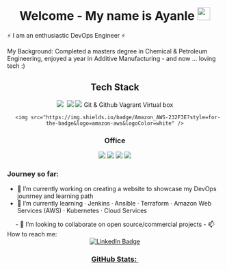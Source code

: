 
<div align="center">
<h1>
  Welcome - My name is Ayanle
  <img src="https://media.giphy.com/media/hvRJCLFzcasrR4ia7z/giphy.gif" width="30px"/>
</h1>
  </div>

⚡ I am an enthusiastic DevOps Engineer ⚡ 

My Background: Completed a masters degree in Chemical & Petroleum Engineering, enjoyed a year in Additive Manufacturing - and now ... loving tech :) 

<div align="center">
    <h2>
Tech Stack
           </h2>
      <img src="https://img.shields.io/badge/Python-3776AB?style=for-the-badge&logo=python&logoColor=white "/>
      <img src=" "/>
      <img src="https://img.shields.io/badge/Markdown-000000?style=for-the-badge&logo=markdown&logoColor=white "/>
      <img src="https://img.shields.io/badge/Ruby-CC342D?style=for-the-badge&logo=ruby&logoColor=white"/>
Git & Github
Vagrant
Virtual box
      
    
      <img src="https://img.shields.io/badge/Amazon_AWS-232F3E?style=for-the-badge&logo=amazon-aws&logoColor=white" />
  
  </div>
  
  <div align="center">
    <h3>
 Office
      </h3>
  <img src="https://img.shields.io/badge/Microsoft_Excel-217346?style=for-the-badge&logo=microsoft-excel&logoColor=white"/> <img src="https://img.shields.io/badge/Trello-0052CC?style=for-the-badge&logo=trello&logoColor=white "/> <img src="https://img.shields.io/badge/Microsoft_Word-2B579A?style=for-the-badge&logo=microsoft-word&logoColor=white "/> <img src="https://img.shields.io/badge/Microsoft_PowerPoint-B7472A?style=for-the-badge&logo=microsoft-powerpoint&logoColor=white "/>
  </div>
  
### Journey so far:

- 🔭 I’m currently working on creating a website to showcase my DevOps jounrney and learning path 
- 🌱 I’m currently learning  · Jenkins · Ansible  · Terraform  · Amazon Web Services (AWS) · Kubernetes · Cloud Services 
<img src=" "/>
<img src=" "/>
<img src=" "/>
<img src=" "/>
<img src=" "/>
- 👯 I’m looking to collaborate on open source/commercial projects 
- 📫 How to reach me: 
<div align="center">
<div id="badges">
<a href="https://www.linkedin.com/in/ayanle-salad-1248191b6/">
<img src="https://img.shields.io/badge/LinkedIn-blue?logo=linkedin&logoColor=white" alt="LinkedIn Badge"/>
</div>


<div align="center">
  <h3>
 GitHub Stats:
    
<img src="https://komarev.com/ghpvc/?username=ASalad42&color=brightgreen" alt=""/>
    </h3>
  </div>
